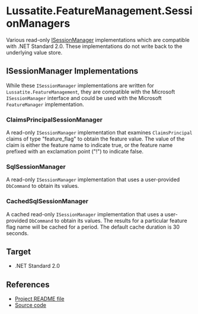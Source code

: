 # Lussatite.FeatureManagement.SessionManagers

Various read-only [ISessionManager](https://docs.microsoft.com/en-us/dotnet/api/microsoft.featuremanagement.isessionmanager) implementations which are compatible with .NET Standard 2.0.  These implementations do not write back to the underlying value store.

## ISessionManager Implementations

While these `ISessionManager` implementations are written for `Lussatite.FeatureManagement`, they are compatible with the Microsoft `ISessionManager` interface and could be used with the Microsoft `FeatureManager` implementation.

### ClaimsPrincipalSessionManager

A read-only `ISessionManager` implementation that examines `ClaimsPrincipal` claims of type "feature_flag" to obtain the feature value.  The value of the claim is either the feature name to indicate true, or the feature name prefixed with an exclamation point ("!") to indicate false.

### SqlSessionManager

A read-only `ISessionManager` implementation that uses a user-provided `DbCommand` to obtain its values.

### CachedSqlSessionManager

A cached read-only `ISessionManager` implementation that uses a user-provided `DbCommand` to obtain its values.  The results for a particular feature flag name will be cached for a period.  The default cache duration is 30 seconds.

## Target

- .NET Standard 2.0

## References

- [Project README file](https://github.com/tgharold/Lussatite.FeatureManagement/blob/main/README.md)
- [Source code](https://github.com/tgharold/Lussatite.FeatureManagement/)

